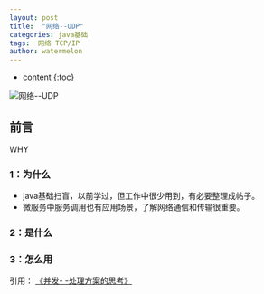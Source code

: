 ```yaml
---
layout: post
title:  "网络--UDP"
categories: java基础
tags:  网络 TCP/IP
author: watermelon
---
```

* content
{:toc}

![网络--UDP](https://images.gitee.com/uploads/images/2019/0127/151459_0340b654_1210188.jpeg)
## 前言
WHY






### 1：为什么
* java基础扫盲，以前学过，但工作中很少用到，有必要整理成帖子。
* 微服务中服务调用也有应用场景，了解网络通信和传输很重要。

### 2：是什么


### 3：怎么用



  
引用：
 [《并发- -处理方案的思考》](https://bookmanxy.github.io/2018/12/21/%E5%B9%B6%E5%8F%91-%E5%A4%84%E7%90%86%E6%96%B9%E6%A1%88%E6%80%9D%E8%80%83/)  


